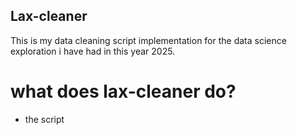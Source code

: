 ## Lax-cleaner

This is my data cleaning script implementation for the data science exploration i have had in this year 2025.

# what does lax-cleaner do?
- the script 